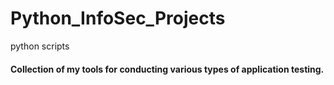 # Python_InfoSec_Projects
python scripts
#### Collection of my tools for conducting various types of application testing.